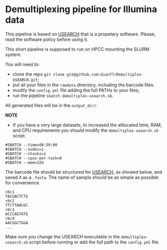 # Demultiplexing pipeline for Illumina data

This pipeline is based on [USEARCH](https://www.drive5.com/usearch/) that is a propetary software. Please, read the software policy before using it. 

This short pipeline is supposed to run on HPCC mounting the SLURM system.

You will need to:
* clone the repo `git clone git@github.com:Gian77/Demultiplex-USEARCH.git`;
* put all your files in the `rawdata` directory, including the barcode files.
* modify the `config.yml` file adding the full PATHs to your files;
* run the pipeline `sbatch demultiplex-usearch.sb`.

All generated files will be in the `output_dir/`.

__NOTE__
* If you have a very large datasets, to increased the alllocated time, RAM, and CPU requirements you should modify the `demultiplex-usearch.sb` script. 

```
#SBATCH --time=00:59:00
#SBATCH --nodes=1
#SBATCH --ntasks=1
#SBATCH --cpus-per-task=8
#SBATCH --mem=32G
```

The barcode file should be structured for [USEARCH](https://github.com/rcedgar/usearch12), as showed below, and saved it as a `.fasta`. The name of sample should be as simple as possible for convenience. 

```
>bc1
TACGACTCTG
>bc2
TTCTTAACGC
>bc3
ACCCAGTATG
>bc4
AACGGCTGGA
...
```

Make sure you change the USEARCH executable in the `demultiplex-usearch.sb` script before running or add the full path to the `config.yml` file.
